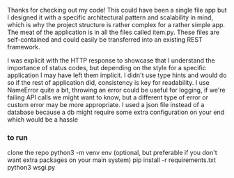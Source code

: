 Thanks for checking out my code! This could have been a single file app but I designed it with a specific architectural pattern and scalability in mind, which is why the project structure is rather complex for a rather simple app. The meat of the application is in all the files called item.py. These files are self-contained and could easily be transferred into an existing REST framework. 

I was explicit with the HTTP response to showcase that I understand the importance of status codes, but depending on the style for a specific application I may have left them implicit. I didn't use type hints and would do so if the rest of application did, consistency is key for readability. I use NameError quite a bit, throwing an error could be useful for logging, if we're failing API calls we might want to know, but a different type of error or custom error may be more appropriate. I used a json file instead of a database because a db might require some extra configuration on your end which would be a hassle

### to run ####
clone the repo
python3 -m venv env (optional, but preferable if you don't want extra packages on your main system)
pip install -r requirements.txt
python3 wsgi.py